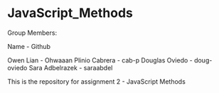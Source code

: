 # JavaScript_Methods

Group Members:

Name - Github

Owen Lian - Ohwaaan
Plinio Cabrera - cab-p
Douglas Oviedo - doug-oviedo
Sara Adbelrazek - saraabdel

This is the repository for assignment 2 - JavaScript Methods


